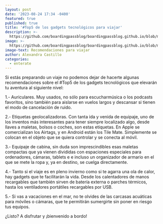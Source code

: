 ```yaml
---
layout: post
date: '2023-08-24 17:34 -0400'
featured: true
published: true
title: '#Top5 de los gadgets tecnológicos para viajar'
description: >-
  https://github.com/boardingpassblog/boardingpassblog.github.io/blob/main/assets/images/maleta_bp.jpg?raw=true
image: >-
  https://github.com/boardingpassblog/boardingpassblog.github.io/blob/main/assets/images/maleta_bp.jpg?raw=true
image-text: Recomendaciones para viajar
author: Alexandra Castillo
categories:
  - enterate
---
```

Si estás preparando un viaje no podemos dejar de hacerte algunas recomendaciones sobre el #Top5 de los gadgets tecnológicos que elevarán tu aventura al siguiente nivel: 

1.- Auriculares. Muy usados, no sólo para escucharmúsica o los podcasts favoritos, sino también para aislarse en vuelos largos y descansar si tienen el modo de cancelación de ruido. 

2.- Etiquetas geolocalizadoras. Con tanta ida y venida de equipaje, uno de los inventos más interesantes para tener siempre localizado algo, desde llaves a maletas, bolsos o coches, son estas etiquetas. En Apple se comercializan los Airtags, y en Android están los Tile Mate. Simplemente se colocan en el objeto que se quiera controlar y se conecta al móvil. 

3.- Equipaje de cabina, sin duda son imprescindibles esas maletas compactas que ya vienen divididas con espaciones especiales para ordenadores, cámaras, tablets e e incluso un organizador de armario en el que se mete la ropa y, ya en destino, se cuelga directamente. 

4.- Tanto si el viaje es en pleno invierno como si te agarra una ola de calor, hay gadgets que te facilitarán la vida. Desde los calentadores de manos recargables que también sirven de batería externa o parches térmicos, hasta los ventiladores portátiles recargables por USB. 

5.- Si vas a vacaciones en el mar, no te olvides de las carcasas acuáticas para  móviles o cámaras, que te permitirán sumergirte sin poner en riesgo tus equipos.  

¿Listo? A disfrutar y ¡bienvenido a bordo!
